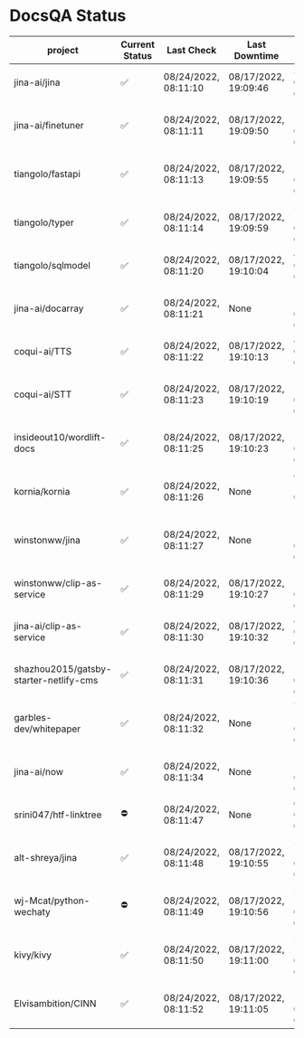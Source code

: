# DocsQA Status

|               project                |Current Status|     Last Check     |   Last Downtime    |              % Uptime               |
|--------------------------------------|--------------|--------------------|--------------------|-------------------------------------|
|jina-ai/jina                          |✅            |08/24/2022, 08:11:10|08/17/2022, 19:09:46|3.689 (since 08/15/2022, 07:09:42)   |
|jina-ai/finetuner                     |✅            |08/24/2022, 08:11:11|08/17/2022, 19:09:50|1824.587 (since 08/15/2022, 07:09:42)|
|tiangolo/fastapi                      |✅            |08/24/2022, 08:11:13|08/17/2022, 19:09:55|1824.201 (since 08/15/2022, 07:09:42)|
|tiangolo/typer                        |✅            |08/24/2022, 08:11:14|08/17/2022, 19:09:59|2233.406 (since 08/15/2022, 07:09:42)|
|tiangolo/sqlmodel                     |✅            |08/24/2022, 08:11:20|08/17/2022, 19:10:04|4.247 (since 08/15/2022, 07:09:42)   |
|jina-ai/docarray                      |✅            |08/24/2022, 08:11:21|None                |100.000 (since 08/24/2022, 01:39:12) |
|coqui-ai/TTS                          |✅            |08/24/2022, 08:11:22|08/17/2022, 19:10:13|4.216 (since 08/15/2022, 07:09:42)   |
|coqui-ai/STT                          |✅            |08/24/2022, 08:11:23|08/17/2022, 19:10:19|1819.022 (since 08/15/2022, 07:09:42)|
|insideout10/wordlift-docs             |✅            |08/24/2022, 08:11:25|08/17/2022, 19:10:23|1161.777 (since 08/15/2022, 07:09:42)|
|kornia/kornia                         |✅            |08/24/2022, 08:11:26|None                |47.938 (since 08/23/2022, 16:11:04)  |
|winstonww/jina                        |✅            |08/24/2022, 08:11:27|None                |100.000 (since 08/24/2022, 08:10:59) |
|winstonww/clip-as-service             |✅            |08/24/2022, 08:11:29|08/17/2022, 19:10:27|1816.703 (since 08/15/2022, 07:09:42)|
|jina-ai/clip-as-service               |✅            |08/24/2022, 08:11:30|08/17/2022, 19:10:32|4.613 (since 08/15/2022, 07:09:42)   |
|shazhou2015/gatsby-starter-netlify-cms|✅            |08/24/2022, 08:11:31|08/17/2022, 19:10:36|1815.287 (since 08/15/2022, 07:09:42)|
|garbles-dev/whitepaper                |✅            |08/24/2022, 08:11:32|None                |79.410 (since 08/24/2022, 01:39:12)  |
|jina-ai/now                           |✅            |08/24/2022, 08:11:34|None                |100.000 (since 08/24/2022, 01:39:12) |
|srini047/htf-linktree                 |⛔️           |08/24/2022, 08:11:47|None                |0.000 (since 08/24/2022, 01:39:12)   |
|alt-shreya/jina                       |✅            |08/24/2022, 08:11:48|08/17/2022, 19:10:55|2197.638 (since 08/15/2022, 07:09:42)|
|wj-Mcat/python-wechaty                |⛔️           |08/24/2022, 08:11:49|08/17/2022, 19:10:56|553.958 (since 08/15/2022, 07:09:42) |
|kivy/kivy                             |✅            |08/24/2022, 08:11:50|08/17/2022, 19:11:00|2196.567 (since 08/15/2022, 07:09:42)|
|Elvisambition/CINN                    |✅            |08/24/2022, 08:11:52|08/17/2022, 19:11:05|1679.995 (since 08/15/2022, 07:09:42)|
